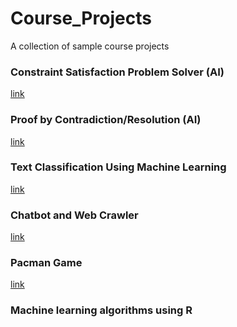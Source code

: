 # Course_Projects
A collection of sample course projects


### Constraint Satisfaction Problem Solver (AI) 
[link](https://github.com/KinseyMellon/Course_Projects/blob/main/main_csp.py)


### Proof by Contradiction/Resolution (AI)
[link](https://github.com/KinseyMellon/Course_Projects/blob/main/main_contradict.py)


### Text Classification Using Machine Learning
[link](https://github.com/KinseyMellon/Course_Projects/blob/main/Text_ClassificationHW.ipynb)


### Chatbot and Web Crawler
[link](https://github.com/KinseyMellon/Course_Projects/tree/main/Chatbot)


### Pacman Game
[link](https://github.com/KinseyMellon/Course_Projects/blob/main/message%20(14).txt)

### Machine learning algorithms using R

